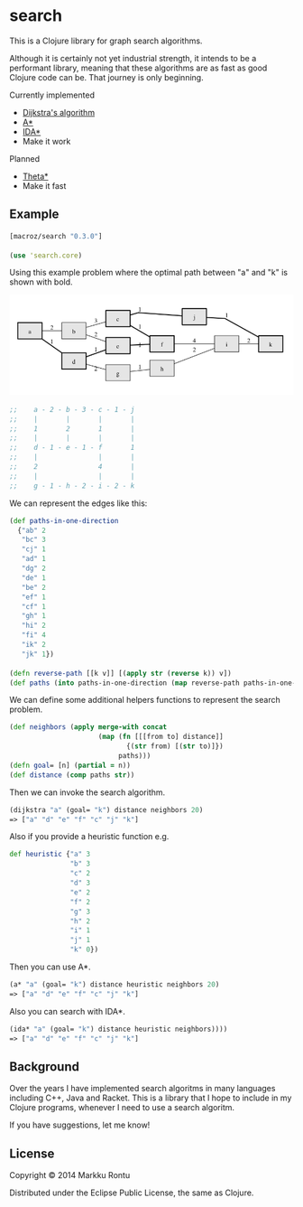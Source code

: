 search
======

This is a Clojure library for graph search algorithms. 

Although it is certainly not yet industrial strength, it intends to be a performant library, meaning that these algorithms are as fast as good Clojure code can be. That journey is only beginning.

Currently implemented
  - [Dijkstra's algorithm](http://en.wikipedia.org/wiki/Dijkstra's_algorithm)
  - [A*](http://en.wikipedia.org/wiki/A*_search_algorithm)
  - [IDA*](http://en.wikipedia.org/wiki/IDA*)
  - Make it work

Planned
  - [Theta*](http://en.wikipedia.org/wiki/Theta*)
  - Make it fast

Example
-------

```clj
[macroz/search "0.3.0"]

(use 'search.core)
```

Using this example problem where the optimal path between "a" and "k" is shown with bold.

![Graph](resources/graph.png "Graph")

```clj
;;    a - 2 - b - 3 - c - 1 - j
;;    |       |       |       |
;;    1       2       1       |
;;    |       |       |       |
;;    d - 1 - e - 1 - f       1
;;    |               |       |
;;    2               4       |
;;    |               |       |
;;    g - 1 - h - 2 - i - 2 - k
```

We can represent the edges like this:

```clj
(def paths-in-one-direction
  {"ab" 2
   "bc" 3
   "cj" 1
   "ad" 1
   "dg" 2
   "de" 1
   "be" 2
   "ef" 1
   "cf" 1
   "gh" 1
   "hi" 2
   "fi" 4
   "ik" 2
   "jk" 1})

(defn reverse-path [[k v]] [(apply str (reverse k)) v])
(def paths (into paths-in-one-direction (map reverse-path paths-in-one-direction)))
```

We can define some additional helpers functions to represent the search problem.

```clj
(def neighbors (apply merge-with concat
                      (map (fn [[[from to] distance]]
                             {(str from) [(str to)]})
                           paths)))
(defn goal= [n] (partial = n))
(def distance (comp paths str))
```

Then we can invoke the search algorithm.

```clj
(dijkstra "a" (goal= "k") distance neighbors 20)
=> ["a" "d" "e" "f" "c" "j" "k"]
```

Also if you provide a heuristic function e.g.

```clj
def heuristic {"a" 3
               "b" 3
               "c" 2
               "d" 3
               "e" 2
               "f" 2
               "g" 3
               "h" 2
               "i" 1
               "j" 1
               "k" 0})
```

Then you can use A*.

```clj
(a* "a" (goal= "k") distance heuristic neighbors 20)
=> ["a" "d" "e" "f" "c" "j" "k"]
```

Also you can search with IDA*.

```clj
(ida* "a" (goal= "k") distance heuristic neighbors))))
=> ["a" "d" "e" "f" "c" "j" "k"]
```

Background
----------

Over the years I have implemented search algoritms in many languages including C++, Java and Racket. This is a library that I hope to include in my Clojure programs, whenever I need to use a search algoritm.

If you have suggestions, let me know!

License
-------

Copyright © 2014 Markku Rontu

Distributed under the Eclipse Public License, the same as Clojure.
